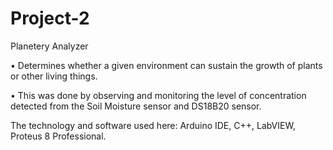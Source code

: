 # Project-2
Planetery Analyzer

•	Determines whether a given environment can sustain the growth of plants or other living things.

•	This was done by observing and monitoring the level of concentration detected from the Soil Moisture sensor and DS18B20 sensor.
 
The technology and software used here:
	            Arduino IDE, C++, LabVIEW, 
              Proteus 8 Professional.
